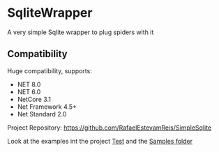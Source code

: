 # SqliteWrapper
A very simple Sqlite wrapper to plug spiders with it

## Compatibility

Huge compatibility, supports:
* NET 8.0
* NET 6.0
* NetCore 3.1
* Net Framework 4.5+
* Net Standard 2.0

Project Repository: https://github.com/RafaelEstevamReis/SimpleSqlite

Look at the examples int the project [Test](https://github.com/RafaelEstevamReis/SimpleSqlite/tree/main/Test) and the [Samples folder](https://github.com/RafaelEstevamReis/SimpleSqlite/tree/main/Test/Sample)
